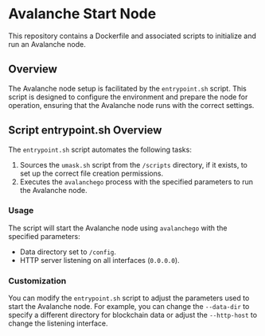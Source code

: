 # Avalanche Start Node
This repository contains a Dockerfile and associated scripts to initialize and run an Avalanche node.

## Overview
The Avalanche node setup is facilitated by the `entrypoint.sh` script. This script is designed to configure the environment and prepare the node for operation, ensuring that the Avalanche node runs with the correct settings.

## Script entrypoint.sh Overview
The `entrypoint.sh` script automates the following tasks:

1. Sources the `umask.sh` script from the `/scripts` directory, if it exists, to set up the correct file creation permissions.
2. Executes the `avalanchego` process with the specified parameters to run the Avalanche node.

### Usage
The script will start the Avalanche node using `avalanchego` with the specified parameters:
  - Data directory set to `/config`.
  - HTTP server listening on all interfaces (`0.0.0.0`).

### Customization
You can modify the `entrypoint.sh` script to adjust the parameters used to start the Avalanche node.
For example, you can change the `--data-dir` to specify a different directory for blockchain data or adjust the `--http-host` to change the listening interface.
